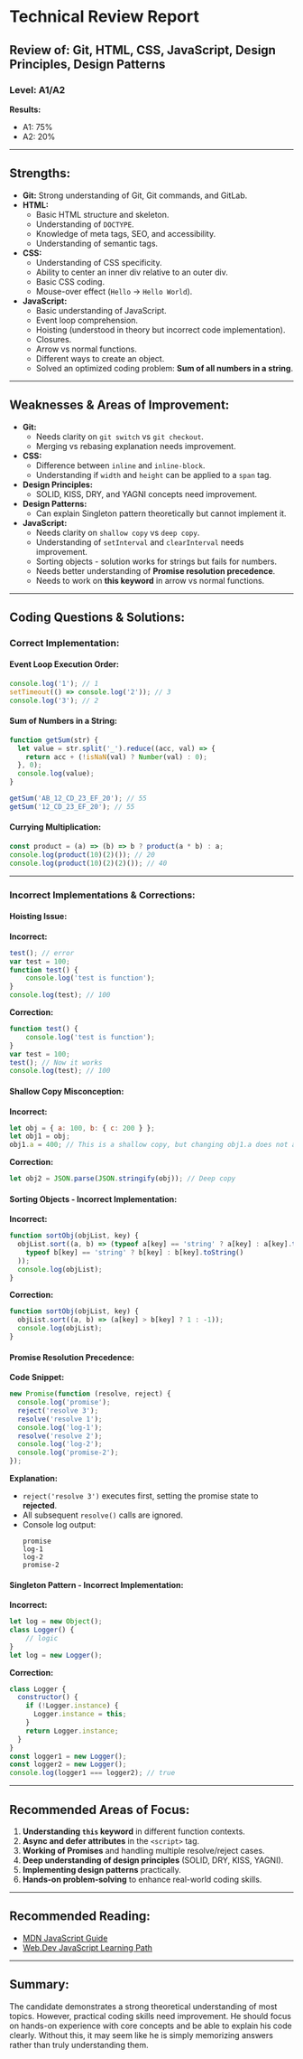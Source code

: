 # Technical Review Report

## Review of: Git, HTML, CSS, JavaScript, Design Principles, Design Patterns

### Level: A1/A2

**Results:**  
- A1: 75%  
- A2: 20%

---

## Strengths:
- **Git:** Strong understanding of Git, Git commands, and GitLab.
- **HTML:**
  - Basic HTML structure and skeleton.
  - Understanding of `DOCTYPE`.
  - Knowledge of meta tags, SEO, and accessibility.
  - Understanding of semantic tags.
- **CSS:**
  - Understanding of CSS specificity.
  - Ability to center an inner div relative to an outer div.
  - Basic CSS coding.
  - Mouse-over effect (`Hello` → `Hello World`).
- **JavaScript:**
  - Basic understanding of JavaScript.
  - Event loop comprehension.
  - Hoisting (understood in theory but incorrect code implementation).
  - Closures.
  - Arrow vs normal functions.
  - Different ways to create an object.
  - Solved an optimized coding problem: **Sum of all numbers in a string**.

---

## Weaknesses & Areas of Improvement:
- **Git:**
  - Needs clarity on `git switch` vs `git checkout`.
  - Merging vs rebasing explanation needs improvement.
- **CSS:**
  - Difference between `inline` and `inline-block`.
  - Understanding if `width` and `height` can be applied to a `span` tag.
- **Design Principles:**
  - SOLID, KISS, DRY, and YAGNI concepts need improvement.
- **Design Patterns:**
  - Can explain Singleton pattern theoretically but cannot implement it.
- **JavaScript:**
  - Needs clarity on `shallow copy` vs `deep copy`.
  - Understanding of `setInterval` and `clearInterval` needs improvement.
  - Sorting objects - solution works for strings but fails for numbers.
  - Needs better understanding of **Promise resolution precedence**.
  - Needs to work on **this keyword** in arrow vs normal functions.

---

## Coding Questions & Solutions:

### **Correct Implementation:**

#### **Event Loop Execution Order:**
```javascript
console.log('1'); // 1
setTimeout(() => console.log('2')); // 3
console.log('3'); // 2
```

#### **Sum of Numbers in a String:**
```javascript
function getSum(str) {
  let value = str.split('_').reduce((acc, val) => {
    return acc + (!isNaN(val) ? Number(val) : 0);
  }, 0);
  console.log(value);
}

getSum('AB_12_CD_23_EF_20'); // 55
getSum('12_CD_23_EF_20'); // 55
```

#### **Currying Multiplication:**
```javascript
const product = (a) => (b) => b ? product(a * b) : a;
console.log(product(10)(2)()); // 20
console.log(product(10)(2)(2)()); // 40
```

---

### **Incorrect Implementations & Corrections:**

#### **Hoisting Issue:**
**Incorrect:**
```javascript
test(); // error
var test = 100;
function test() {
    console.log('test is function');
}
console.log(test); // 100
```
**Correction:**
```javascript
function test() {
    console.log('test is function');
}
var test = 100;
test(); // Now it works
console.log(test); // 100
```

#### **Shallow Copy Misconception:**
**Incorrect:**
```javascript
let obj = { a: 100, b: { c: 200 } };
let obj1 = obj;
obj1.a = 400; // This is a shallow copy, but changing obj1.a does not affect obj.b
```
**Correction:**
```javascript
let obj2 = JSON.parse(JSON.stringify(obj)); // Deep copy
```

#### **Sorting Objects - Incorrect Implementation:**
**Incorrect:**
```javascript
function sortObj(objList, key) {
  objList.sort((a, b) => (typeof a[key] == 'string' ? a[key] : a[key].toString()).localeCompare(
    typeof b[key] == 'string' ? b[key] : b[key].toString()
  ));
  console.log(objList);
}
```
**Correction:**
```javascript
function sortObj(objList, key) {
  objList.sort((a, b) => (a[key] > b[key] ? 1 : -1));
  console.log(objList);
}
```

#### **Promise Resolution Precedence:**
**Code Snippet:**
```javascript
new Promise(function (resolve, reject) {
  console.log('promise');
  reject('resolve 3');
  resolve('resolve 1');
  console.log('log-1');
  resolve('resolve 2');
  console.log('log-2');
  console.log('promise-2');
});
```
**Explanation:**
- `reject('resolve 3')` executes first, setting the promise state to **rejected**.
- All subsequent `resolve()` calls are ignored.
- Console log output:
  ```
  promise
  log-1
  log-2
  promise-2
  ```

#### **Singleton Pattern - Incorrect Implementation:**
**Incorrect:**
```javascript
let log = new Object();
class Logger() {
    // logic
}
let log = new Logger();
```
**Correction:**
```javascript
class Logger {
  constructor() {
    if (!Logger.instance) {
      Logger.instance = this;
    }
    return Logger.instance;
  }
}
const logger1 = new Logger();
const logger2 = new Logger();
console.log(logger1 === logger2); // true
```

---

## Recommended Areas of Focus:
1. **Understanding `this` keyword** in different function contexts.
2. **Async and defer attributes** in the `<script>` tag.
3. **Working of Promises** and handling multiple resolve/reject cases.
4. **Deep understanding of design principles** (SOLID, DRY, KISS, YAGNI).
5. **Implementing design patterns** practically.
6. **Hands-on problem-solving** to enhance real-world coding skills.

---

## Recommended Reading:
- [MDN JavaScript Guide](https://developer.mozilla.org/en-US/docs/Web/JavaScript)
- [Web.Dev JavaScript Learning Path](https://web.dev/learn/javascript/)

---

## Summary:
The candidate demonstrates a strong theoretical understanding of most topics. However, practical coding skills need improvement. He should focus on hands-on experience with core concepts and be able to explain his code clearly. Without this, it may seem like he is simply memorizing answers rather than truly understanding them.

